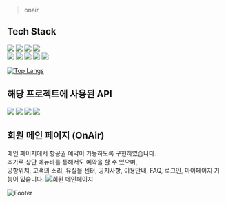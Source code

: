 > onair 

## Tech Stack  
<img src="https://img.shields.io/badge/Oracle SQL-F80000?style=flat-square&logo=Oracle&logoColor=white"/> <img src="https://img.shields.io/badge/Spring Boot-6DB33F?style=flat-square&logo=Spring Boot&logoColor=white"/> <img src="https://img.shields.io/badge/Bootstrap-7952B3?style=flat-square&logo=Bootstrap&logoColor=white"/> <img src="https://img.shields.io/badge/Apache Tomcat-F8DC75?style=flat-square&logo=Apache Tomcat&logoColor=white"/>  
<img src="https://img.shields.io/badge/Java-181717?style=flat-square"/> <img src="https://img.shields.io/badge/HTML5-F7DF1E?style=flat-square&logo=HTML5&logoColor=white"/> <img src="https://img.shields.io/badge/CSS3-E34F26?style=flat-square&logo=CSS3&logoColor=white"/> <img src="https://img.shields.io/badge/JavaScript-F7DF1E?style=flat-square&logo=JavaScript&logoColor=white"/> <img src="https://img.shields.io/badge/GitHub-181717?style=flat-square&logo=GitHub&logoColor=white"/>

[![Top Langs](https://github-readme-stats.vercel.app/api/top-langs/?username=Runu09)](https://github.com/Runu09/github-readme-stats)   

## 해당 프로젝트에 사용된 API  
<img src="https://img.shields.io/badge/Kakao Map API-FFCD00?style=flat-square&logo=Kakao&logoColor=black"/>
<img src="https://img.shields.io/badge/국내항공정보 API-000000?style=flat-square"/>
<img src="https://img.shields.io/badge/Duam 우편번호 API-FFCD00?style=flat-square&logo=Kakao&logoColor=black"/>
<img src="https://img.shields.io/badge/국내항공정보 API-000000?style=flat-square"/>

## 회원 메인 페이지 (OnAir)  
메인 페이지에서 항공권 예약이 가능하도록 구현하였습니다.   
추가로 상단 메뉴바를 통해서도 예약을 할 수 있으며,   
공항위치, 고객의 소리, 유실물 센터, 공지사항, 이용안내, FAQ, 로그인, 마이페이지 기능이 있습니다.
![회원 메인페이지](https://user-images.githubusercontent.com/88878686/179890980-0411b122-147e-4798-8b69-031267a47db6.jpg)   

![Footer](https://capsule-render.vercel.app/api?type=waving&color=auto&height=200&width=1100&section=footer)   

